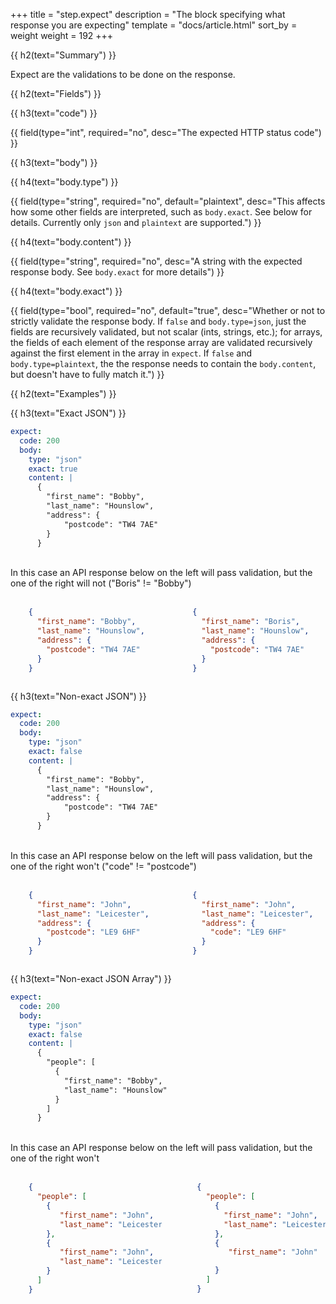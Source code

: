 +++
title = "step.expect"
description = "The block specifying what response you are expecting"
template = "docs/article.html"
sort_by = weight
weight = 192
+++


{{ h2(text="Summary") }}

Expect are the validations to be done on the response.

{{ h2(text="Fields") }}

{{ h3(text="code") }}

{{ field(type="int", required="no", desc="The expected HTTP status code") }}

{{ h3(text="body") }}

{{ h4(text="body.type") }}

{{ field(type="string", required="no", default="plaintext", desc="This affects how some other fields are interpreted, such as `body.exact`.
See below for details. Currently only `json` and `plaintext` are supported.") }}

{{ h4(text="body.content") }}

{{ field(type="string", required="no", desc="A string with the expected response body. See `body.exact` for more details") }}

{{ h4(text="body.exact") }}

{{ field(type="bool", required="no", default="true", desc="Whether or not to strictly validate the response body. 
If `false` and `body.type=json`, just the fields are recursively validated, but not scalar (ints, strings, etc.);
for arrays, the fields of each element of the response array are validated recursively against the first element in the array in `expect`. 
If `false` and `body.type=plaintext`, the the response needs to contain the `body.content`, but doesn't have to fully match it.") }}

{{ h2(text="Examples") }}

{{ h3(text="Exact JSON") }}

```yaml
expect:
  code: 200
  body:
    type: "json"
    exact: true
    content: |
      {
        "first_name": "Bobby",
        "last_name": "Hounslow",
        "address": {
            "postcode": "TW4 7AE"
        }
      }
```
<br>
In this case an API response below on the left will pass validation, but the one of the right will not ("Boris" != "Bobby")
<br><br>

<div class="columns">
<div class="column is-6">

```json
    {
      "first_name": "Bobby",
      "last_name": "Hounslow",
      "address": {
        "postcode": "TW4 7AE"
      }
    }
```
</div>

<div class="column is-6">

```json
    {
      "first_name": "Boris",
      "last_name": "Hounslow",
      "address": {
        "postcode": "TW4 7AE"
      }
    }
```
</div>

</div>

{{ h3(text="Non-exact JSON") }}

```yaml
expect:
  code: 200
  body:
    type: "json"
    exact: false
    content: |
      {
        "first_name": "Bobby",
        "last_name": "Hounslow",
        "address": {
            "postcode": "TW4 7AE"
        }
      }
```

<br>
In this case an API response below on the left will pass validation, but the one of the right won't ("code" != "postcode")
<br><br>

<div class="columns">
<div class="column is-6">

```json
    {
      "first_name": "John",
      "last_name": "Leicester",
      "address": {
        "postcode": "LE9 6HF"
      }
    }
```

</div>
<div class="column is-6">

```json
    {
      "first_name": "John",
      "last_name": "Leicester",
      "address": {
        "code": "LE9 6HF"
      }
    }
```

</div>
</div>


{{ h3(text="Non-exact JSON Array") }}

```yaml
expect:
  code: 200
  body:
    type: "json"
    exact: false
    content: |
      {
        "people": [
          {
            "first_name": "Bobby",
            "last_name": "Hounslow"
          }
        ]
      }
```

<br>
In this case an API response below on the left will pass validation, but the one of the right won't
<br><br>

<div class="columns">
<div class="column is-6">

```json
    {
      "people": [
        {
           "first_name": "John",
           "last_name": "Leicester"
        },
        {
           "first_name": "John",
           "last_name": "Leicester"
        }
      ]
    }
```

</div>
<div class="column is-6">

```json
     {
       "people": [
         {
           "first_name": "John",
           "last_name": "Leicester"
         },
         {
            "first_name": "John"

         }
       ]
     }
```

</div>
</div>